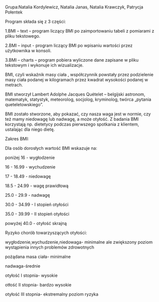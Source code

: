 Grupa:Natalia Kordylewicz, Natalia Janas, Natalia Krawczyk, Patrycja Połentek

Program składa się z 3 części:

1.BMI – text – program liczący BMI po zaimportowaniu tabeli z pomiarami z 
pliku tekstowego.

2.BMI – input - program liczący BMI po wpisaniu wartości przez użytkownika
w konsoli. 

3.BMI – charts – program pobiera wyliczone dane zapisane w pliku tekstowym i wykonuje ich wizualizacje.

BMI, czyli wskaźnik masy ciała , współczynnik powstały przez podzielenie masy ciała podanej w kilogramach przez kwadrat wysokości podanej w metrach. 

BMI stworzył Lambert Adolphe Jacques Quételet – belgijski astronom, matematyk, statystyk, meteorolog, socjolog, kryminolog, twórca „pytania queteletowskiego”. 

BMI zostało stworzone, aby pokazać, czy nasza waga jest w normie, czy też mamy niedowagę lub nadwagę, a może otyłość. Z badania BMI korzystają np. dietetycy podczas pierwszego spotkania z klientem, ustalając dla niego dietę.

Zakres BMI:

Dla osób dorosłych wartość BMI wskazuje na:

poniżej 16 - wygłodzenie

16 - 16.99 - wychudzenie

17 - 18.49 - niedowagę

18.5 - 24.99 - wagę prawidłową

25.0 - 29.9 - nadwagę

30.0 - 34.99 - I stopień otyłości

35.0 - 39.99 - II stopień otyłości

powyżej 40.0 - otyłość skrajną


Ryzyko chorób towarzyszących otyłości:

wygłodzenie,wychudzenie,niedowaga- minimalne ale zwiększony poziom wystąpienia innych problemów zdrowotnych

pożądana masa ciała- minimalne

nadwaga-średnie

otyłość I stopnia- wysokie

otłość II stopnia- bardzo wysokie

otyłość III stopnia- ekstremalny poziom ryzyka
